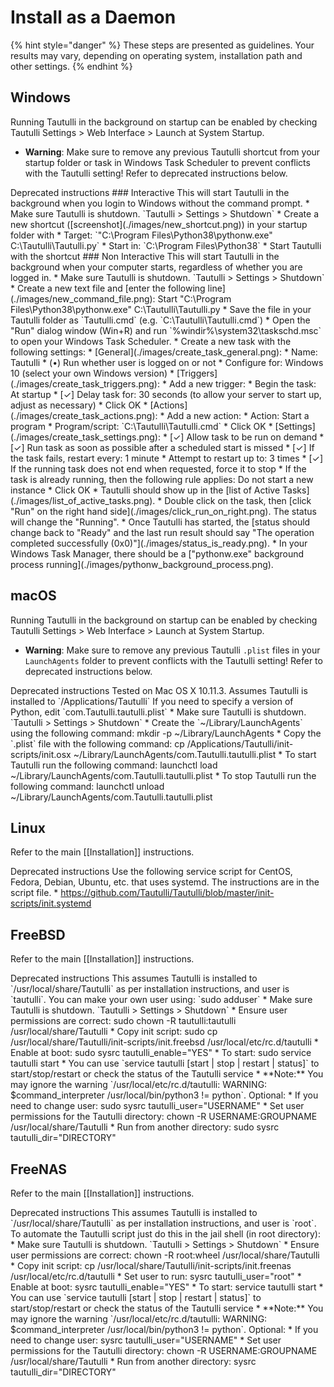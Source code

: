 # Install as a Daemon

{% hint style="danger" %}
These steps are presented as guidelines. Your results may vary, depending on operating system, installation path and other settings.
{% endhint %}

## Windows

Running Tautulli in the background on startup can be enabled by checking Tautulli Settings &gt; Web Interface &gt; Launch at System Startup.

* **Warning**: Make sure to remove any previous Tautulli shortcut from your startup folder or task in Windows Task Scheduler to prevent conflicts with the Tautulli setting! Refer to deprecated instructions below.

Deprecated instructions \#\#\# Interactive This will start Tautulli in the background when you login to Windows without the command prompt. \* Make sure Tautulli is shutdown. \`Tautulli &gt; Settings &gt; Shutdown\` \* Create a new shortcut \(\[screenshot\]\(./images/new\_shortcut.png\)\) in your startup folder with \* Target: \`"C:\Program Files\Python38\pythonw.exe" C:\Tautulli\Tautulli.py\` \* Start in: \`C:\Program Files\Python38\` \* Start Tautulli with the shortcut \#\#\# Non Interactive This will start Tautulli in the background when your computer starts, regardless of whether you are logged in. \* Make sure Tautulli is shutdown. \`Tautulli &gt; Settings &gt; Shutdown\` \* Create a new text file and \[enter the following line\]\(./images/new\_command\_file.png\): Start "C:\Program Files\Python38\pythonw.exe" C:\Tautulli\Tautulli.py \* Save the file in your Tautulli folder as \`Tautulli.cmd\` \(e.g. \`C:\Tautulli\Tautulli.cmd\`\) \* Open the "Run" dialog window \(Win+R\) and run \`%windir%\system32\taskschd.msc\` to open your Windows Task Scheduler. \* Create a new task with the following settings: \* \[General\]\(./images/create\_task\_general.png\): \* Name: Tautulli \* \(•\) Run whether user is logged on or not \* Configure for: Windows 10 \(select your own Windows version\) \* \[Triggers\]\(./images/create\_task\_triggers.png\): \* Add a new trigger: \* Begin the task: At startup \* \[✓\] Delay task for: 30 seconds \(to allow your server to start up, adjust as necessary\) \* Click OK \* \[Actions\]\(./images/create\_task\_actions.png\): \* Add a new action: \* Action: Start a program \* Program/script: \`C:\Tautulli\Tautulli.cmd\` \* Click OK \* \[Settings\]\(./images/create\_task\_settings.png\): \* \[✓\] Allow task to be run on demand \* \[✓\] Run task as soon as possible after a scheduled start is missed \* \[✓\] If the task fails, restart every: 1 minute \* Attempt to restart up to: 3 times \* \[✓\] If the running task does not end when requested, force it to stop \* If the task is already running, then the following rule applies: Do not start a new instance \* Click OK \* Tautulli should show up in the \[list of Active Tasks\]\(./images/list\_of\_active\_tasks.png\). \* Double click on the task, then \[click "Run" on the right hand side\]\(./images/click\_run\_on\_right.png\). The status will change the "Running". \* Once Tautulli has started, the \[status should change back to "Ready" and the last run result should say "The operation completed successfully \(0x0\)"\]\(./images/status\_is\_ready.png\). \* In your Windows Task Manager, there should be a \["pythonw.exe" background process running\]\(./images/pythonw\_background\_process.png\).

## macOS

Running Tautulli in the background on startup can be enabled by checking Tautulli Settings &gt; Web Interface &gt; Launch at System Startup.

* **Warning**: Make sure to remove any previous Tautulli `.plist` files in your `LaunchAgents` folder to prevent conflicts with the Tautulli setting! Refer to deprecated instructions below.

Deprecated instructions Tested on Mac OS X 10.11.3. Assumes Tautulli is installed to \`/Applications/Tautulli\` If you need to specify a version of Python, edit \`com.Tautulli.tautulli.plist\` \* Make sure Tautulli is shutdown. \`Tautulli &gt; Settings &gt; Shutdown\` \* Create the \`~/Library/LaunchAgents\` using the following command: mkdir -p ~/Library/LaunchAgents \* Copy the \`.plist\` file with the following command: cp /Applications/Tautulli/init-scripts/init.osx ~/Library/LaunchAgents/com.Tautulli.tautulli.plist \* To start Tautulli run the following command: launchctl load ~/Library/LaunchAgents/com.Tautulli.tautulli.plist \* To stop Tautulli run the following command: launchctl unload ~/Library/LaunchAgents/com.Tautulli.tautulli.plist

## Linux

Refer to the main \[\[Installation\]\] instructions.

Deprecated instructions Use the following service script for CentOS, Fedora, Debian, Ubuntu, etc. that uses systemd. The instructions are in the script file. \* https://github.com/Tautulli/Tautulli/blob/master/init-scripts/init.systemd

## FreeBSD

Refer to the main \[\[Installation\]\] instructions.

Deprecated instructions This assumes Tautulli is installed to \`/usr/local/share/Tautulli\` as per installation instructions, and user is \`tautulli\`. You can make your own user using: \`sudo adduser\` \* Make sure Tautulli is shutdown. \`Tautulli &gt; Settings &gt; Shutdown\` \* Ensure user permissions are correct: sudo chown -R tautulli:tautulli /usr/local/share/Tautulli \* Copy init script: sudo cp /usr/local/share/Tautulli/init-scripts/init.freebsd /usr/local/etc/rc.d/tautulli \* Enable at boot: sudo sysrc tautulli\_enable="YES" \* To start: sudo service tautulli start \* You can use \`service tautulli \[start \| stop \| restart \| status\]\` to start/stop/restart or check the status of the Tautulli service \* \*\*Note:\*\* You may ignore the warning \`/usr/local/etc/rc.d/tautulli: WARNING: $command\_interpreter /usr/local/bin/python3 != python\`. Optional: \* If you need to change user: sudo sysrc tautulli\_user="USERNAME" \* Set user permissions for the Tautulli directory: chown -R USERNAME:GROUPNAME /usr/local/share/Tautulli \* Run from another directory: sudo sysrc tautulli\_dir="DIRECTORY"

## FreeNAS

Refer to the main \[\[Installation\]\] instructions.

Deprecated instructions This assumes Tautulli is installed to \`/usr/local/share/Tautulli\` as per installation instructions, and user is \`root\`. To automate the Tautulli script just do this in the jail shell \(in root directory\): \* Make sure Tautulli is shutdown. \`Tautulli &gt; Settings &gt; Shutdown\` \* Ensure user permissions are correct: chown -R root:wheel /usr/local/share/Tautulli \* Copy init script: cp /usr/local/share/Tautulli/init-scripts/init.freenas /usr/local/etc/rc.d/tautulli \* Set user to run: sysrc tautulli\_user="root" \* Enable at boot: sysrc tautulli\_enable="YES" \* To start: service tautulli start \* You can use \`service tautulli \[start \| stop \| restart \| status\]\` to start/stop/restart or check the status of the Tautulli service \* \*\*Note:\*\* You may ignore the warning \`/usr/local/etc/rc.d/tautulli: WARNING: $command\_interpreter /usr/local/bin/python3 != python\`. Optional: \* If you need to change user: sysrc tautulli\_user="USERNAME" \* Set user permissions for the Tautulli directory: chown -R USERNAME:GROUPNAME /usr/local/share/Tautulli \* Run from another directory: sysrc tautulli\_dir="DIRECTORY"

